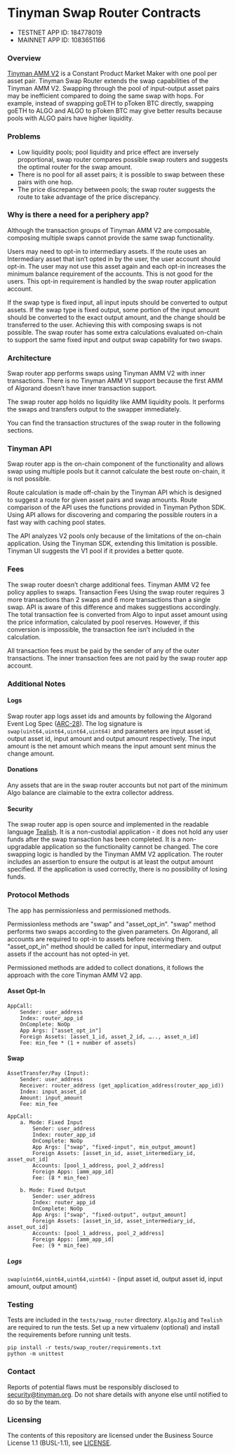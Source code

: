# Tinyman Swap Router Contracts

- TESTNET APP ID: 184778019
- MAINNET APP ID: 1083651166

### Overview

[Tinyman AMM V2](https://github.com/tinymanorg/tinyman-amm-contracts-v2) is a Constant Product Market Maker with one pool per asset pair.
Tinyman Swap Router extends the swap capabilities of the Tinyman AMM V2.
Swapping through the pool of input-output asset pairs may be inefficient compared to doing the same swap with hops.
For example, instead of swapping goETH to pToken BTC directly, swapping goETH to ALGO and ALGO to pToken BTC may give better results because pools with ALGO pairs have higher liquidity.

### Problems

- Low liquidity pools; pool liquidity and price effect are inversely proportional, swap router compares possible swap routers and suggests the optimal router for the swap amount.
- There is no pool for all asset pairs; it is possible to swap between these pairs with one hop.
- The price discrepancy between pools; the swap router suggests the route to take advantage of the price discrepancy.

### Why is there a need for a periphery app?

Although the transaction groups of Tinyman AMM V2 are composable, composing multiple swaps cannot provide the same swap functionality.

Users may need to opt-in to intermediary assets. If the route uses an Intermediary asset that isn’t opted in by the user, the user account should opt-in. The user may not use this asset again and each opt-in increases the minimum balance requirement of the accounts. This is not good for the users. This opt-in requirement is handled by the swap router application account.

If the swap type is fixed input, all input inputs should be converted to output assets. If the swap type is fixed output, some portion of the input amount should be converted to the exact output amount, and the change should be transferred to the user. Achieving this with composing swaps is not possible. The swap router has some extra calculations evaluated on-chain to support the same fixed input and output swap capability for two swaps.

### Architecture

Swap router app performs swaps using Tinyman AMM V2 with inner transactions. There is no Tinyman AMM V1 support because the first AMM of Algorand doesn’t have inner transaction support.

The swap router app holds no liquidity like AMM liquidity pools. It performs the swaps and transfers output to the swapper immediately.

You can find the transaction structures of the swap router in the following sections. 

### Tinyman API

Swap router app is the on-chain component of the functionality and allows swap using multiple pools but it cannot calculate the best route on-chain, it is not possible.

Route calculation is made off-chain by the Tinyman API which is designed to suggest a route for given asset pairs and swap amounts. Route comparison of the API uses the functions provided in Tinyman Python SDK. Using API allows for discovering and comparing the possible routers in a fast way with caching pool states.

The API analyzes V2 pools only because of the limitations of the on-chain application. Using the Tinyman SDK, extending this limitation is possible. Tinyman UI suggests the V1 pool if it provides a better quote.

### Fees

The swap router doesn’t charge additional fees. Tinyman AMM V2 fee policy applies to swaps.
Transaction Fees
Using the swap router requires 3 more transactions than 2 swaps and 6 more transactions than a single swap. API is aware of this difference and makes suggestions accordingly. The total transaction fee is converted from Algo to input asset amount using the price information, calculated by pool reserves. However, if this conversion is impossible, the transaction fee isn’t included in the calculation.

All transaction fees must be paid by the sender of any of the outer transactions. The inner transaction fees are not paid by the swap router app account.

### Additional Notes

#### Logs

Swap router app logs asset ids and amounts by following the Algorand Event Log Spec ([ARC-28](https://github.com/algorandfoundation/ARCs/blob/main/ARCs/arc-0028.md)).
The log signature is `swap(uint64,uint64,uint64,uint64)` and parameters are input asset id, output asset id, input amount and output amount respectively. The input amount is the net amount which means the input amount sent minus the change amount.

#### Donations

Any assets that are in the swap router accounts but not part of the minimum Algo balance are claimable to the extra collector address.

#### Security

The swap router app is open source and implemented in the readable language [Tealish](https://tealish.tinyman.org). It is a non-custodial application - it does not hold any user funds after the swap transaction has been completed. It is a non-upgradable application so the functionality cannot be changed. The core swapping logic is handled by the Tinyman AMM V2 application. The router includes an assertion to ensure the output is at least the output amount specified. If the application is used correctly, there is no possibility of losing funds.

### Protocol Methods

The app has permissionless and permissioned methods.

Permissionless methods are "swap" and "asset_opt_in". "swap" method performs two swaps according to the given parameters. On Algorand, all accounts are required to opt-in to assets before receiving them. "asset_opt_in" method should be called for input, intermediary and output assets if the account has not opted-in yet.

Permissioned methods are added to collect donations, it follows the approach with the core Tinyman AMM V2 app.

#### Asset Opt-In

```
AppCall:
    Sender: user_address
    Index: router_app_id
    OnComplete: NoOp
    App Args: ["asset_opt_in"]
    Foreign Assets: [asset_1_id, asset_2_id, ….., asset_n_id]
    Fee: min_fee * (1 + number of assets)
```

#### Swap

```
AssetTransfer/Pay (Input):
    Sender: user_address
    Receiver: router_address (get_application_address(router_app_id))
    Index: input_asset_id
    Amount: input_amount
    Fee: min_fee

AppCall:	
    a. Mode: Fixed Input
        Sender: user_address
        Index: router_app_id
        OnComplete: NoOp
        App Args: ["swap", "fixed-input", min_output_amount]
        Foreign Assets: [asset_in_id, asset_intermediary_id, asset_out_id]
        Accounts: [pool_1_address, pool_2_address]
        Foreign Apps: [amm_app_id]
        Fee: (8 * min_fee)

    b. Mode: Fixed Output
        Sender: user_address
        Index: router_app_id
        OnComplete: NoOp
        App Args: ["swap", "fixed-output", output_amount]
        Foreign Assets: [asset_in_id, asset_intermediary_id, asset_out_id]
        Accounts: [pool_1_address, pool_2_address]
        Foreign Apps: [amm_app_id]
        Fee: (9 * min_fee)
```

##### Logs
`swap(uint64,uint64,uint64,uint64)` - (input asset id, output asset id, input amount, output amount)

### Testing

Tests are included in the `tests/swap_router` directory. `AlgoJig` and `Tealish` are required to run the tests.
Set up a new virtualenv (optional) and install the requirements before running unit tests.

```
pip install -r tests/swap_router/requirements.txt
python -m unittest
```

### Contact

Reports of potential flaws must be responsibly disclosed to security@tinyman.org.
Do not share details with anyone else until notified to do so by the team.

### Licensing

The contents of this repository are licensed under the Business Source License 1.1 (BUSL-1.1), see [LICENSE](../../LICENSE).
